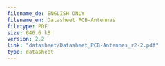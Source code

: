 ```yaml
---
filename_de: ENGLISH ONLY
filename_en: Datasheet PCB-Antennas
filetype: PDF
size: 646.6 kB
version: 2.2
link: "datasheet/Datasheet_PCB-Antennas_r2-2.pdf"
type: datasheet
---
```

